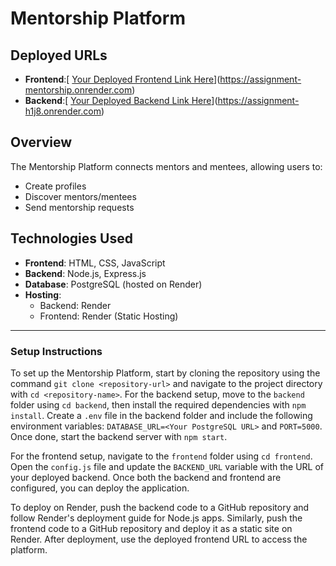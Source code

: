 # Mentorship Platform

## Deployed URLs
- **Frontend**:[ [Your Deployed Frontend Link Here](#)](https://assignment-mentorship.onrender.com)
- **Backend**:[ [Your Deployed Backend Link Here](#)](https://assignment-h1j8.onrender.com)

## Overview
The Mentorship Platform connects mentors and mentees, allowing users to:
- Create profiles
- Discover mentors/mentees
- Send mentorship requests

## Technologies Used
- **Frontend**: HTML, CSS, JavaScript  
- **Backend**: Node.js, Express.js  
- **Database**: PostgreSQL (hosted on Render)  
- **Hosting**:  
  - Backend: Render  
  - Frontend: Render (Static Hosting)  

---

### Setup Instructions

To set up the Mentorship Platform, start by cloning the repository using the command `git clone <repository-url>` and navigate to the project directory with `cd <repository-name>`. For the backend setup, move to the `backend` folder using `cd backend`, then install the required dependencies with `npm install`. Create a `.env` file in the backend folder and include the following environment variables: `DATABASE_URL=<Your PostgreSQL URL>` and `PORT=5000`. Once done, start the backend server with `npm start`.

For the frontend setup, navigate to the `frontend` folder using `cd frontend`. Open the `config.js` file and update the `BACKEND_URL` variable with the URL of your deployed backend. Once both the backend and frontend are configured, you can deploy the application.

To deploy on Render, push the backend code to a GitHub repository and follow Render's deployment guide for Node.js apps. Similarly, push the frontend code to a GitHub repository and deploy it as a static site on Render. After deployment, use the deployed frontend URL to access the platform.
